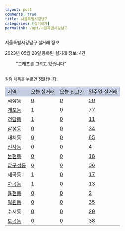 ```yaml
---
layout: post
comments: true
title: 서울특별시강남구
categories: [실거래가]
permalink: /apt/서울특별시강남구
---
```


서울특별시강남구 실거래 정보

2023년 05월 28일 등록된 실거래 정보: 4건

<!--<script async src="https://pagead2.googlesyndication.com/pagead/js/adsbygoogle.js?client=ca-pub-3485438051770037"
 crossorigin="anonymous"></script>-->

<script type="text/javascript">
  google.charts.load('current', {'packages':['corechart']});
  google.charts.setOnLoadCallback(drawChart);

  function drawChart() {
    var data = google.visualization.arrayToDataTable([['거래일', '매매', '전월세', '전매'], ['21-01', 5, 10, 0], ['21-02', 1, 4, 0], ['21-03', 0, 6, 0], ['21-04', 0, 1, 0], ['21-05', 1, 0, 0], ['21-06', 0, 12, 0], ['21-07', 3, 110, 0], ['21-08', 104, 414, 1], ['21-09', 2, 41, 0], ['21-10', 1, 6, 0], ['21-11', 1, 37, 0], ['21-12', 0, 33, 0], ['22-01', 0, 219, 0], ['22-02', 3, 48, 0], ['22-03', 3, 30, 0], ['22-04', 4, 68, 0], ['22-05', 8, 134, 0], ['22-06', 62, 1255, 3], ['22-07', 49, 1168, 1], ['22-08', 52, 1125, 0], ['22-09', 29, 1078, 0], ['22-10', 28, 1230, 0], ['22-11', 35, 1147, 2], ['22-12', 40, 1382, 10], ['23-01', 97, 1289, 12], ['23-02', 181, 1837, 7], ['23-03', 178, 2158, 1], ['23-04', 190, 1794, 4], ['23-05', 68, 979, 0]]);

    var options = {
      title: '최근 1년간 유형별 거래량 추이',
      legend: { position: 'bottom' }
    };

    setTimeout(function() {
        var chart = new google.visualization.LineChart(document.getElementById('columnchart_material'));
        chart.draw(data, (options));
        document.getElementById('loading').style.display = 'none';
        var dayLabel = (new Date()).getDay();
        if (dayLabel < 2) {
            sorttable.innerSortFunction.apply(document.getElementById('week'), []);
            sorttable.innerSortFunction.apply(document.getElementById('week'), []);        
        }
        else {
            sorttable.innerSortFunction.apply(document.getElementById('today'), []);
            sorttable.innerSortFunction.apply(document.getElementById('today'), []);
        }
    }, 200);

  }
</script>

<div id="loading" style="z-index:20; display: block; margin-left: 35px">"그래프를 그리고 있습니다"</div>
<div id="columnchart_material" style="width: 95%; margin-left: -35px; display: block"></div>
<!--<div style="width: 95%; margin-left: -35px; display: block">
      <script async src="https://pagead2.googlesyndication.com/pagead/js/adsbygoogle.js?client=ca-pub-3485438051770037"
          crossorigin="anonymous"></script>
      <ins class="adsbygoogle"
          style="display:block"
          data-ad-format="fluid"
          data-ad-layout-key="-fb+5w+4e-db+86"
          data-ad-client="ca-pub-3485438051770037"
          data-ad-slot="1827090281"></ins>
      <script>
          (adsbygoogle = window.adsbygoogle || []).push({});
      </script>
</div>-->
<br>

<font size='small' style='font-size: small;'>컬럼 제목을 누르면 정렬됩니다.</font>
<table class="sortable">
  <tr style='background-color: rgba(114, 132, 186,0.4);'>
    <td id="region"><a href="#">지역</a></td>
    <td id="today"><a href="#">오늘 실거래</a></td>
    <td id="today_new"><a href="#">오늘 신고가</a></td>
    <td id="week"><a href="#">일주일 실거래</a></td>
  </tr>

  
  <tr class="item">
    <td><a href="서울특별시강남구역삼동">역삼동</a></td>
    <td><a href="서울특별시강남구역삼동">0</a></td>
    <td><a href="서울특별시강남구역삼동">0</a></td>
    <td><a href="서울특별시강남구역삼동">50</a></td>
  </tr>
    

  <tr class="item">
    <td><a href="서울특별시강남구개포동">개포동</a></td>
    <td><a href="서울특별시강남구개포동">1</a></td>
    <td><a href="서울특별시강남구개포동">0</a></td>
    <td><a href="서울특별시강남구개포동">77</a></td>
  </tr>
    

  <tr class="item">
    <td><a href="서울특별시강남구청담동">청담동</a></td>
    <td><a href="서울특별시강남구청담동">1</a></td>
    <td><a href="서울특별시강남구청담동">0</a></td>
    <td><a href="서울특별시강남구청담동">11</a></td>
  </tr>
    

  <tr class="item">
    <td><a href="서울특별시강남구삼성동">삼성동</a></td>
    <td><a href="서울특별시강남구삼성동">0</a></td>
    <td><a href="서울특별시강남구삼성동">0</a></td>
    <td><a href="서울특별시강남구삼성동">34</a></td>
  </tr>
    

  <tr class="item">
    <td><a href="서울특별시강남구대치동">대치동</a></td>
    <td><a href="서울특별시강남구대치동">0</a></td>
    <td><a href="서울특별시강남구대치동">0</a></td>
    <td><a href="서울특별시강남구대치동">65</a></td>
  </tr>
    

  <tr class="item">
    <td><a href="서울특별시강남구신사동">신사동</a></td>
    <td><a href="서울특별시강남구신사동">0</a></td>
    <td><a href="서울특별시강남구신사동">0</a></td>
    <td><a href="서울특별시강남구신사동">4</a></td>
  </tr>
    

  <tr class="item">
    <td><a href="서울특별시강남구논현동">논현동</a></td>
    <td><a href="서울특별시강남구논현동">0</a></td>
    <td><a href="서울특별시강남구논현동">0</a></td>
    <td><a href="서울특별시강남구논현동">18</a></td>
  </tr>
    

  <tr class="item">
    <td><a href="서울특별시강남구압구정동">압구정동</a></td>
    <td><a href="서울특별시강남구압구정동">0</a></td>
    <td><a href="서울특별시강남구압구정동">0</a></td>
    <td><a href="서울특별시강남구압구정동">36</a></td>
  </tr>
    

  <tr class="item">
    <td><a href="서울특별시강남구세곡동">세곡동</a></td>
    <td><a href="서울특별시강남구세곡동">1</a></td>
    <td><a href="서울특별시강남구세곡동">0</a></td>
    <td><a href="서울특별시강남구세곡동">17</a></td>
  </tr>
    

  <tr class="item">
    <td><a href="서울특별시강남구자곡동">자곡동</a></td>
    <td><a href="서울특별시강남구자곡동">1</a></td>
    <td><a href="서울특별시강남구자곡동">0</a></td>
    <td><a href="서울특별시강남구자곡동">13</a></td>
  </tr>
    

  <tr class="item">
    <td><a href="서울특별시강남구율현동">율현동</a></td>
    <td><a href="서울특별시강남구율현동">0</a></td>
    <td><a href="서울특별시강남구율현동">0</a></td>
    <td><a href="서울특별시강남구율현동">2</a></td>
  </tr>
    

  <tr class="item">
    <td><a href="서울특별시강남구일원동">일원동</a></td>
    <td><a href="서울특별시강남구일원동">0</a></td>
    <td><a href="서울특별시강남구일원동">0</a></td>
    <td><a href="서울특별시강남구일원동">35</a></td>
  </tr>
    

  <tr class="item">
    <td><a href="서울특별시강남구수서동">수서동</a></td>
    <td><a href="서울특별시강남구수서동">0</a></td>
    <td><a href="서울특별시강남구수서동">0</a></td>
    <td><a href="서울특별시강남구수서동">29</a></td>
  </tr>
    

  <tr class="item">
    <td><a href="서울특별시강남구도곡동">도곡동</a></td>
    <td><a href="서울특별시강남구도곡동">0</a></td>
    <td><a href="서울특별시강남구도곡동">0</a></td>
    <td><a href="서울특별시강남구도곡동">38</a></td>
  </tr>
    


</table>


    